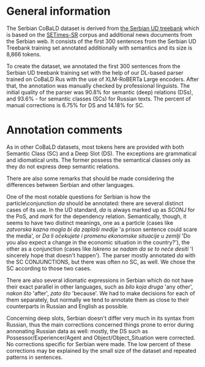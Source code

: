 # General information

The Serbian CoBaLD dataset is derived from [the Serbian UD treebank](https://github.com/UniversalDependencies/UD_Serbian-SET) which is based on the [SETimes-SR](http://hdl.handle.net/11356/1200) corpus and additional news documents from the Serbian web. It consists of the first 300 sentences from the Serbian UD Treebank training set annotated additionally with semantics and its size is 8,866 tokens.

To create the dataset, we annotated the first 300 sentences from the Serbian UD treebank training set with the help of our DL-based parser trained on CoBaLD Rus with the use of XLM-RoBERTa Large encoders. After that, the annotation was manually checked by professional linguists. The initial quality of the parser was 90.8% for semantic (deep) relations (DSs), and 93.6% - for semantic classes (SCs) for Russian texts. The percent of manual corrections is 6.75% for DS and 14.18% for SC. 

# Annotation comments

As in other CoBaLD datasets, most tokens here are provided with both Semantic Class (SC) and a Deep Slot (DS). The exceptions are grammatical and idiomatical units. The former possess the semantical classes only as they do not express deep semantic relations.

There are also some remarks that should be made considering the differences between Serbian and other languages. 

One of the most notable questions for Serbian is how the particle\conjunction *da* should be annotated: there are several distinct cases of its use. In the UD standard, *da* is always marked up as *SCONJ* for the PoS, and *mark* for the dependency relation. Semantically, though, it seems to have two distinct meanings, one as a particle (cases like *zatvorska kazna mogla bi da zaplaši medije* 'a prison sentence could scare the media', or *Da li očekujete i promenu ekonomske situacije u zemlji* 'Do you also expect a change in the economic situation in the country?'), the other as a conjunction (cases like *Iskreno se nadam da se to neće desiti* 'I sincerely hope that doesn't happen'). The parser mostly annotated *da* with the SC CONJUNCTIONS, but there was often no SC, as well. We chose the SC according to those two cases. 

There are also several idiomatic expressions in Serbian which do not have their exact parallel in other languages, such as *bilo koja druga* 'any other', *nakon što* 'after', *zato što* 'because'. We had to make decisions for each of them separately, but normally we tend to annotate them as close to their counterparts in Russian and English as possible. 

Concerning deep slots, Serbian doesn't differ very much in its syntax from Russian, thus the main corrections concerned things prone to error during annonating Russian data as well: mostly, the DS such as Possessor/Experiencer/Agent and Object/Object_Situation were corrected. No corrections specific for Serbian were made. The low percent of these corrections may be explained by the small size of the dataset and repeated patterns in sentences.
